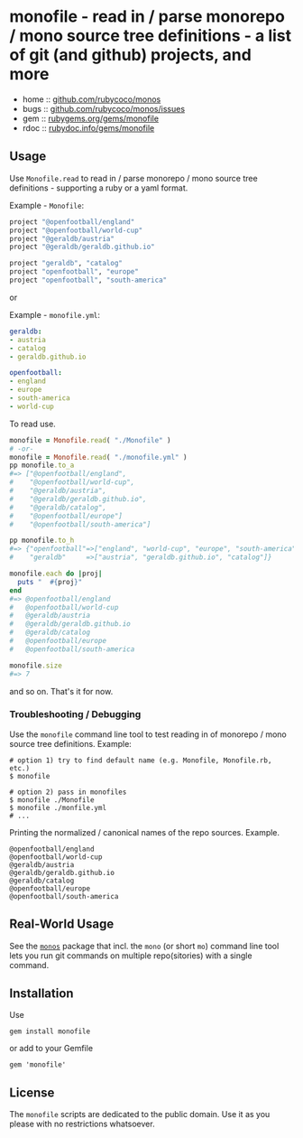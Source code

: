 # monofile - read in / parse monorepo / mono source tree definitions - a list of git (and github) projects, and more

* home  :: [github.com/rubycoco/monos](https://github.com/rubycoco/monos)
* bugs  :: [github.com/rubycoco/monos/issues](https://github.com/rubycoco/monos/issues)
* gem   :: [rubygems.org/gems/monofile](https://rubygems.org/gems/monofile)
* rdoc  :: [rubydoc.info/gems/monofile](http://rubydoc.info/gems/monofile)



## Usage


Use `Monofile.read` to read in / parse monorepo / mono source tree definitions - supporting a ruby or a yaml format.


Example - `Monofile`:
``` ruby
project "@openfootball/england"
project "@openfootball/world-cup"
project "@geraldb/austria"
project "@geraldb/geraldb.github.io"

project "geraldb", "catalog"
project "openfootball", "europe"
project "openfootball", "south-america"
```

or

Example - `monofile.yml`:

``` yaml
geraldb:
- austria
- catalog
- geraldb.github.io

openfootball:
- england
- europe
- south-america
- world-cup
```


To read use.

``` ruby
monofile = Monofile.read( "./Monofile" )
# -or-
monofile = Monofile.read( "./monofile.yml" )
pp monofile.to_a
#=> ["@openfootball/england",
#    "@openfootball/world-cup",
#    "@geraldb/austria",
#    "@geraldb/geraldb.github.io",
#    "@geraldb/catalog",
#    "@openfootball/europe"]
#    "@openfootball/south-america"]

pp monofile.to_h
#=> {"openfootball"=>["england", "world-cup", "europe", "south-america"],
#    "geraldb"     =>["austria", "geraldb.github.io", "catalog"]}

monofile.each do |proj|
  puts "  #{proj}"
end
#=> @openfootball/england
#   @openfootball/world-cup
#   @geraldb/austria
#   @geraldb/geraldb.github.io
#   @geraldb/catalog
#   @openfootball/europe
#   @openfootball/south-america

monofile.size
#=> 7
```

and so on.  That's it for now.



### Troubleshooting / Debugging

Use the `monofile` command line tool to test reading in of
monorepo / mono source tree definitions.
Example:

```  shell
# option 1) try to find default name (e.g. Monofile, Monofile.rb, etc.)
$ monofile

# option 2) pass in monofiles
$ monofile ./Monofile
$ monofile ./monfile.yml
# ...
```

Printing the normalized / canonical names of the repo sources. Example.

```
@openfootball/england
@openfootball/world-cup
@geraldb/austria
@geraldb/geraldb.github.io
@geraldb/catalog
@openfootball/europe
@openfootball/south-america
```




## Real-World Usage

See the [`monos`](https://github.com/rubycoco/monos/tree/master/monos) package that incl. the `mono` (or short `mo`)
command line tool lets you run
git commands on multiple repo(sitories) with a single command.


## Installation

Use

    gem install monofile

or add to your Gemfile

    gem 'monofile'



## License

The `monofile` scripts are dedicated to the public domain.
Use it as you please with no restrictions whatsoever.

